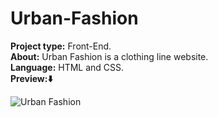 # Urban-Fashion
<b>Project type:</b> Front-End.<br>
<b>About:</b> Urban Fashion is a clothing line website.<br>
<b>Language:</b> HTML and CSS.<br>
<b>Preview:⬇️</b><br>

![Urban Fashion](https://user-images.githubusercontent.com/82251942/116775349-66adc000-aa84-11eb-8c59-3d9e65ee64cf.jpg)
